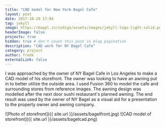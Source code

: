 ```yaml
---
title: "CAD model for New York Bagel Cafe"
layout: post
date: 2017-10-29 17:04
tag: jekyll
image: https://koppl.in/indigo/assets/images/jekyll-logo-light-solid.png
headerImage: false
projects: true
hidden: true # don't count this post in blog pagination
description: "CAD work for NY Bagel Cafe"
category: project
author: fredk
externalLink: false
---
```

I was approached by the owner of NY Bagel Cafe in Los Angeles to make a CAD model of his storefront. The owner was looking to have an awning put in to better utilize the outside area. I used Fusion 360 to model the cafe and surrounding stores from reference images. The awning design was modelled after the next door sushi restaurant's planned awning. The end result was used by the owner of NY Bagel as a visual aid for a presentation to the property owner and awning company.

![Photo of storefront]({{ site.url }}/assets/bagelfront.jpg)
![CAD model of storefront]({{ site.url }}/assets/bagelcad.png)
